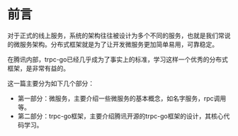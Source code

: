 # 前言

对于正式的线上服务，系统的架构往往被设计为多个不同的服务，也就是我们常说的微服务架构。分布式框架就是为了让开发微服务更加简单易用，可靠稳定。

在腾讯内部，trpc-go已经几乎成为了事实上的标准，学习这样一个优秀的分布式框架，是非常有益的。

这一篇主要分为如下几个部分：

* 第一部分：微服务，主要介绍一些微服务的基本概念，如名字服务，rpc调用等。
* 第二部分：trpc-go框架，主要介绍腾讯开源的trpc-go框架的设计，其核心代码学习。

